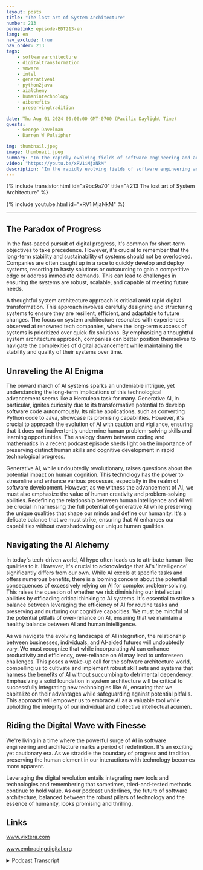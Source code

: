 ```yaml
---
layout: posts
title: "The lost art of System Architecture"
number: 213
permalink: episode-EDT213-en
lang: en
nav_exclude: true
nav_order: 213
tags:
    - softwarearchitecture
    - digitaltransformation
    - vmware
    - intel
    - generativeai
    - python2java
    - aialchemy
    - humanintechnology
    - aibenefits
    - preservingtradition

date: Thu Aug 01 2024 00:00:00 GMT-0700 (Pacific Daylight Time)
guests:
    - George Davelman
    - Darren W Pulsipher

img: thumbnail.jpeg
image: thumbnail.jpeg
summary: "In the rapidly evolving fields of software engineering and architecture, it is crucial to combine vision, creativity, and experienced judgment to ensure long-lasting advancement. In our recent episode of 'Embracing Digital Transformation,' Darren interviews George Davelman, CTO of Vixtera, who provided invaluable insights, encouraging us to approach the challenges of technological evolution with a practical mindset. "
video: "https://youtu.be/xRV1iMjaNkM"
description: "In the rapidly evolving fields of software engineering and architecture, it is crucial to combine vision, creativity, and experienced judgment to ensure long-lasting advancement. In our recent episode of 'Embracing Digital Transformation,' Darren interviews George Davelman, CTO of Vixtera, who provided invaluable insights, encouraging us to approach the challenges of technological evolution with a practical mindset. "
---
```


<div>
{% include transistor.html id="a9bc9a70" title="#213 The lost art of System Architecture" %}

{% include youtube.html id="xRV1iMjaNkM" %}
</div>

---

## The Paradox of Progress

In the fast-paced pursuit of digital progress, it's common for short-term objectives to take precedence. However, it's crucial to remember that the long-term stability and sustainability of systems should not be overlooked. Companies are often caught up in a race to quickly develop and deploy systems, resorting to hasty solutions or outsourcing to gain a competitive edge or address immediate demands. This can lead to challenges in ensuring the systems are robust, scalable, and capable of meeting future needs.

A thoughtful system architecture approach is critical amid rapid digital transformation. This approach involves carefully designing and structuring systems to ensure they are resilient, efficient, and adaptable to future changes. The focus on system architecture resonates with experiences observed at renowned tech companies, where the long-term success of systems is prioritized over quick-fix solutions. By emphasizing a thoughtful system architecture approach, companies can better position themselves to navigate the complexities of digital advancement while maintaining the stability and quality of their systems over time.

## Unraveling the AI Enigma

The onward march of AI systems sparks an undeniable intrigue, yet understanding the long-term implications of this technological advancement seems like a Herculean task for many. Generative AI, in particular, ignites curiosity due to its transformative potential to develop software code autonomously. Its niche applications, such as converting Python code to Java, showcase its promising capabilities. However, it's crucial to approach the evolution of AI with caution and vigilance, ensuring that it does not inadvertently undermine human problem-solving skills and learning opportunities. The analogy drawn between coding and mathematics in a recent podcast episode sheds light on the importance of preserving distinct human skills and cognitive development in rapid technological progress.

Generative AI, while undoubtedly revolutionary, raises questions about the potential impact on human cognition. This technology has the power to streamline and enhance various processes, especially in the realm of software development. However, as we witness the advancement of AI, we must also emphasize the value of human creativity and problem-solving abilities. Redefining the relationship between human intelligence and AI will be crucial in harnessing the full potential of generative AI while preserving the unique qualities that shape our minds and define our humanity. It's a delicate balance that we must strike, ensuring that AI enhances our capabilities without overshadowing our unique human qualities.

## Navigating the AI Alchemy 

In today's tech-driven world, AI hype often leads us to attribute human-like qualities to it. However, it's crucial to acknowledge that AI's 'intelligence' significantly differs from our own. While AI excels at specific tasks and offers numerous benefits, there is a looming concern about the potential consequences of excessively relying on AI for complex problem-solving. This raises the question of whether we risk diminishing our intellectual abilities by offloading critical thinking to AI systems. It's essential to strike a balance between leveraging the efficiency of AI for routine tasks and preserving and nurturing our cognitive capacities. We must be mindful of the potential pitfalls of over-reliance on AI, ensuring that we maintain a healthy balance between AI and human intelligence.

As we navigate the evolving landscape of AI integration, the relationship between businesses, individuals, and AI-aided futures will undoubtedly vary. We must recognize that while incorporating AI can enhance productivity and efficiency, over-reliance on AI may lead to unforeseen challenges. This poses a wake-up call for the software architecture world, compelling us to cultivate and implement robust skill sets and systems that harness the benefits of AI without succumbing to detrimental dependency. Emphasizing a solid foundation in system architecture will be critical to successfully integrating new technologies like AI, ensuring that we capitalize on their advantages while safeguarding against potential pitfalls. This approach will empower us to embrace AI as a valuable tool while upholding the integrity of our individual and collective intellectual acumen.

## Riding the Digital Wave with Finesse 

We're living in a time where the powerful surge of AI in software engineering and architecture marks a period of redefinition. It's an exciting yet cautionary era. As we straddle the boundary of progress and tradition, preserving the human element in our interactions with technology becomes more apparent.

Leveraging the digital revolution entails integrating new tools and technologies and remembering that sometimes, tried-and-tested methods continue to hold value. As our podcast underlines, the future of software architecture, balanced between the robust pillars of technology and the essence of humanity, looks promising and thrilling.

## Links 

www.vixtera.com

www.embracingdigital.org



<details>
<summary> Podcast Transcript </summary>

<p></p>

</details>
